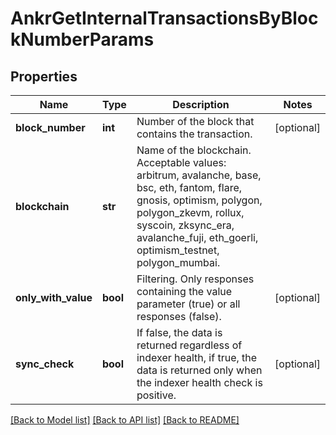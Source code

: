 # AnkrGetInternalTransactionsByBlockNumberParams

## Properties
Name | Type | Description | Notes
------------ | ------------- | ------------- | -------------
**block_number** | **int** | Number of the block that contains the transaction. | [optional] 
**blockchain** | **str** | Name of the blockchain. Acceptable values: arbitrum, avalanche, base, bsc, eth, fantom, flare, gnosis, optimism, polygon, polygon_zkevm, rollux, syscoin, zksync_era, avalanche_fuji, eth_goerli, optimism_testnet, polygon_mumbai. | 
**only_with_value** | **bool** | Filtering. Only responses containing the value parameter (true) or all responses (false). | [optional] 
**sync_check** | **bool** | If false, the data is returned regardless of indexer health, if true, the data is returned only when the indexer health check is positive. | [optional] 

[[Back to Model list]](../README.md#documentation-for-models) [[Back to API list]](../README.md#documentation-for-api-endpoints) [[Back to README]](../README.md)

